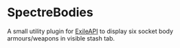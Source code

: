# SpectreBodies

A small utility plugin for [ExileAPI](https://github.com/TehCheat/ExileApi) to display six socket body armours/weapons in visible stash tab.
